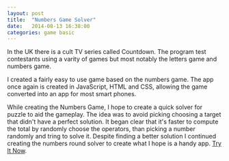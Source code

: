 ```yaml
---
layout: post
title:  "Numbers Game Solver"
date:   2014-08-13 16:38:00
categories: game basic
---
```


In the UK there is a cult TV series called Countdown. The program test contestants using a varity of games but most notably the letters game and numbers game.

I created a fairly easy to use game based on the numbers game. The app once again is created in JavaScript, HTML and CSS, allowing the game converted into an app for most smart phones.

While creating the Numbers Game, I hope to create a quick solver for puzzle to aid the gameplay. The idea was to avoid picking choosing a target that didn't have a perfect solution. It began clear that it's faster to compute the total by randomly choose the operators, than picking a number randomly and tring to solve it. Despite finding a better solution I continued creating the numbers round solver to create what I hope is a handy app. [Try It Now][play-link].


[play-link]: /numbers-solver/
